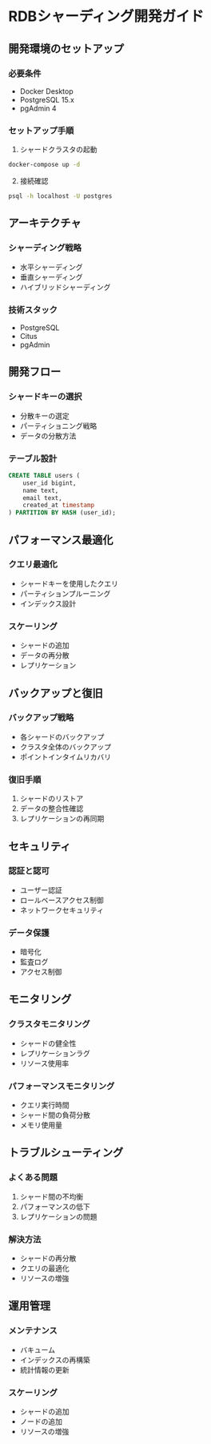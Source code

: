 # RDBシャーディング開発ガイド

## 開発環境のセットアップ

### 必要条件
- Docker Desktop
- PostgreSQL 15.x
- pgAdmin 4

### セットアップ手順
1. シャードクラスタの起動
```bash
docker-compose up -d
```

2. 接続確認
```bash
psql -h localhost -U postgres
```

## アーキテクチャ

### シャーディング戦略
- 水平シャーディング
- 垂直シャーディング
- ハイブリッドシャーディング

### 技術スタック
- PostgreSQL
- Citus
- pgAdmin

## 開発フロー

### シャードキーの選択
- 分散キーの選定
- パーティショニング戦略
- データの分散方法

### テーブル設計
```sql
CREATE TABLE users (
    user_id bigint,
    name text,
    email text,
    created_at timestamp
) PARTITION BY HASH (user_id);
```

## パフォーマンス最適化

### クエリ最適化
- シャードキーを使用したクエリ
- パーティションプルーニング
- インデックス設計

### スケーリング
- シャードの追加
- データの再分散
- レプリケーション

## バックアップと復旧

### バックアップ戦略
- 各シャードのバックアップ
- クラスタ全体のバックアップ
- ポイントインタイムリカバリ

### 復旧手順
1. シャードのリストア
2. データの整合性確認
3. レプリケーションの再同期

## セキュリティ

### 認証と認可
- ユーザー認証
- ロールベースアクセス制御
- ネットワークセキュリティ

### データ保護
- 暗号化
- 監査ログ
- アクセス制御

## モニタリング

### クラスタモニタリング
- シャードの健全性
- レプリケーションラグ
- リソース使用率

### パフォーマンスモニタリング
- クエリ実行時間
- シャード間の負荷分散
- メモリ使用量

## トラブルシューティング

### よくある問題
1. シャード間の不均衡
2. パフォーマンスの低下
3. レプリケーションの問題

### 解決方法
- シャードの再分散
- クエリの最適化
- リソースの増強

## 運用管理

### メンテナンス
- バキューム
- インデックスの再構築
- 統計情報の更新

### スケーリング
- シャードの追加
- ノードの追加
- リソースの増強 
